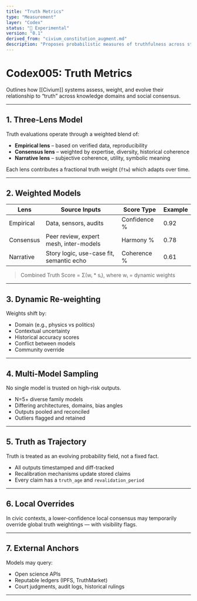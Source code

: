 ```yaml
---
title: "Truth Metrics"
type: "Measurement"
layer: "Codex"
status: "🔬 Experimental"
version: "0.1"
derived_from: "civium_constitution_augment.md"
description: "Proposes probabilistic measures of truthfulness across statements and actors."
---
```

<!--
metadata:
  id: codex005-truth-metrics
  derived_from: [1]
  status: active
-->

# Codex005: Truth Metrics

Outlines how [[Civium]] systems assess, weight, and evolve their relationship to “truth” across knowledge domains and social consensus.

---

## 1. Three-Lens Model

Truth evaluations operate through a weighted blend of:

- **Empirical lens** – based on verified data, reproducibility
- **Consensus lens** – weighted by expertise, diversity, historical coherence
- **Narrative lens** – subjective coherence, utility, symbolic meaning

Each lens contributes a fractional truth weight (`ftw`) which adapts over time.

---

## 2. Weighted Models

| Lens        | Source Inputs                           | Score Type   | Example |
|-------------|------------------------------------------|--------------|---------|
| Empirical   | Data, sensors, audits                    | Confidence % | 0.92    |
| Consensus   | Peer review, expert mesh, inter-models   | Harmony %    | 0.78    |
| Narrative   | Story logic, use-case fit, semantic echo | Coherence %  | 0.61    |

> Combined Truth Score = Σ(wᵢ * sᵢ), where wᵢ = dynamic weights

---

## 3. Dynamic Re-weighting

Weights shift by:

- Domain (e.g., physics vs politics)
- Contextual uncertainty
- Historical accuracy scores
- Conflict between models
- Community override

---

## 4. Multi-Model Sampling

No single model is trusted on high-risk outputs.

- N=5+ diverse family models
- Differing architectures, domains, bias angles
- Outputs pooled and reconciled
- Outliers flagged and retained

---

## 5. Truth as Trajectory

Truth is treated as an evolving probability field, not a fixed fact.

- All outputs timestamped and diff-tracked
- Recalibration mechanisms update stored claims
- Every claim has a `truth_age` and `revalidation_period`

---

## 6. Local Overrides

In civic contexts, a lower-confidence local consensus may temporarily override global truth weightings — with visibility flags.

---

## 7. External Anchors

Models may query:

- Open science APIs
- Reputable ledgers (IPFS, TruthMarket)
- Court judgments, audit logs, historical rulings

---

[tags]: # (truth evaluation scoring epistemology civium AI consensus post-fact age)

